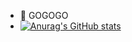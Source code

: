 - 👋 GOGOGO
- [![Anurag's GitHub stats](https://github-readme-stats.vercel.app/api?username=cjyyyyyy&show_icons=true&theme=radical&include_all_commits=true)](https://github.com/anuraghazra/github-readme-stats)
<!---- 👀 I’m interested in ...
- 🌱 I’m currently learning ...
- 💞️ I’m looking to collaborate on ...
- 📫 How to reach me ...
--->
<!---
cjyyyyyy/cjyyyyyy is a ✨ special ✨ repository because its `README.md` (this file) appears on your GitHub profile.
You can click the Preview link to take a look at your changes.
--->
